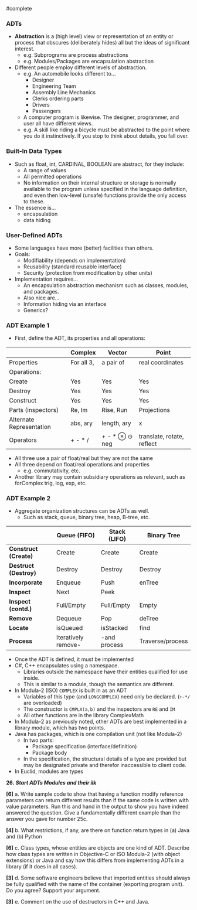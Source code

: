 #complete 
### ADTs
- **Abstraction** is a (high level) view or representation of an entity or process that obscures (deliberately hides) all but the ideas of significant interest.
	- e.g. Subprograms are process abstractions
	- e.g. Modules/Packages are encapsulation abstraction
- Different people employ different levels of abstraction.
	- e.g. An automobile looks different to...
		- Designer
		- Engineering Team
		- Assembly Line Mechanics
		- Clerks ordering parts
		- Drivers
		- Passengers
	- A computer program is likewise. The designer, programmer, and user all have different views.
	- e.g. A skill like riding a bicycle must be abstracted to the point where you do it instinctively. If you stop to think about details, you fall over.
### Built-In Data Types
- Such as float, int, CARDINAL, BOOLEAN are abstract, for they include:
	- A range of values
	- All permitted operations
	- No information on their internal structure or storage is normally available to the program unless specified in the language definition, and even then low-level (unsafe) functions provide the only access to these.
- The essence is...
	- encapsulation
	- data hiding
### User-Defined ADTs
- Some languages have more (better) facilities than others.
- Goals:
	- Modifiability (depends on implementation)
	- Reusability (standard reusable interface)
	- Security (protection from modification by other units)
- Implementation requires...
	- An encapsulation abstraction mechanism such as classes, modules, and packages.
	- Also nice are...
	- Information hiding via an interface
	- Generics?
### ADT Example 1
- First, define the ADT, its properties and all operations:

|                          | Complex    | Vector        | Point                      |
| ------------------------ | ---------- | ------------- | -------------------------- |
| Properties               | For all 3, | a pair of     | real coordinates           |
| Operations:              |            |               |                            |
| Create                   | Yes        | Yes           | Yes                        |
| Destroy                  | Yes        | Yes           | Yes                        |
| Construct                | Yes        | Yes           | Yes                        |
| Parts (inspectors)       | Re, Im     | Rise, Run     | Projections                |
| Alternate Representation | abs, ary   | length, ary   | x                          |
| Operators                | + - * /    | + - * ⊗ ⊙ neg | translate, rotate, reflect |
- All three use a pair of float/real but they are not the same
- All three depend on float/real operations and properties
	- e.g. commutativity, etc.
- Another library may contain subsidiary operations as relevant, such as forComplex trig, log, exp, etc.
### ADT Example 2
- Aggregate organization structures can be ADTs as well.
	- Such as stack, queue, binary tree, heap, B-tree, etc.

|                        | Queue (FIFO)        | Stack (LIFO) | Binary Tree      |
| ---------------------- | ------------------- | ------------ | ---------------- |
| **Construct (Create)** | Create              | Create       | Create           |
| **Destruct (Destroy)** | Destroy             | Destroy      | Destroy          |
| **Incorporate**        | Enqueue             | Push         | enTree           |
| **Inspect**            | Next                | Peek         |                  |
| **Inspect (contd.)**   | Full/Empty          | Full/Empty   | Empty            |
| **Remove**             | Dequeue             | Pop          | deTree           |
| **Locate**             | isQueued            | isStacked    | find             |
| **Process**            | Iteratively remove- | -and process | Traverse/process |
- Once the ADT is defined, it must be implemented
- C#, C++ encapsulates using a namespace.
	- Libraries outside the namespace have their entities qualified for use inside.
	- This is similar to a module, though the semantics are different.
- In Modula-2 (ISO) `COMPLEX` is built in as an ADT
	- Variables of this type (and `LONGCOMPLEX`) need only be declared. (`+-*/` are overloaded)
	- The constructor is `CMPLX(a,b)` and the inspectors are `RE` and `IM`
	- All other functions are in the library ComplexMath
- In Modula-2 as previously noted, other ADTs are best implemented in a library module, which has two points.
- Java has packages, which is one compilation unit (not like Modula-2)
	- In two parts:
		- Package specification (interface/definition)
		- Package body
	- In the specification, the structural details of a type are provided but may be designated private and therefor inaccessible to client code.
- In Euclid, modules are types


**26.** **_Start ADTs Modules and their ilk_**

**[6]** a. Write sample code to show that having a function modify reference parameters can return different results than if the same code is written with value parameters. Run this and hand in the output to show you have indeed answered the question. Give a fundamentally different example than the answer you gave for number 25c.

  
**[4]** b. What restrictions, if any, are there on function return types in (a) Java and (b) Python


**[6]** c. Class types, whose entities are objects are one kind of ADT. Describe how class types are written in Objective-C or ISO Modula-2 (with object extensions) or Java and say how this differs from implementing ADTs in a library (if it does in all cases).


**[3]** d. Some software engineers believe that imported entities should always be fully qualified with the name of the container (exporting program unit). Do you agree? Support your argument.


**[3]** e. Comment on the use of destructors in C++ and Java.

